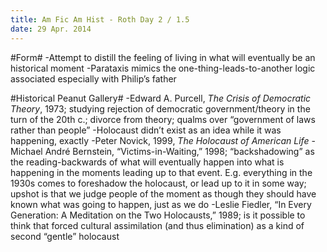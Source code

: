 ```yaml
---
title: Am Fic Am Hist - Roth Day 2 / 1.5
date: 29 Apr. 2014
---
```


#Form#
-Attempt to distill the feeling of living in what will eventually be an historical moment
-Parataxis mimics the one-thing-leads-to-another logic associated especially with Philip’s father


#Historical Peanut Gallery#
-Edward A. Purcell, *The Crisis of Democratic Theory*, 1973; studying rejection of democratic government/theory in the turn of the 20th c.; divorce from theory; qualms over “government of laws rather than people”
-Holocaust didn’t exist as an idea while it was happening, exactly
-Peter Novick, 1999, *The Holocaust of American Life*
-Michael André Bernstein, “Victims-in-Waiting,” 1998; “backshadowing” as the reading-backwards of what will eventually happen into what is happening in the moments leading up to that event. E.g. everything in the 1930s comes to foreshadow the holocaust, or lead up to it in some way; upshot is that we judge people of the moment as though they should have known what was going to happen, just as we do
-Leslie Fiedler, “In Every Generation: A Meditation on the Two Holocausts,” 1989; is it possible to think that forced cultural assimilation (and thus elimination) as a kind of second “gentle” holocaust
